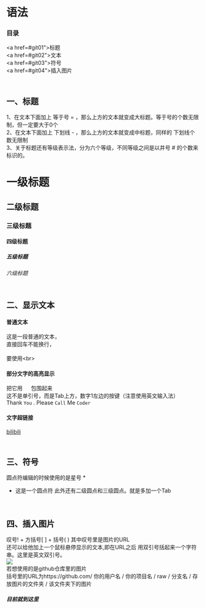 语法
=======
### 目录
<a href=#git01">标题<br>
<a href=#git02">文本<br>
<a href=#git03">符号<br>
<a href=#git04">插入图片<br>
 
<a name="git01"><br>
一、标题
---------
1、在文本下面加上 等于号 = ，那么上方的文本就变成大标题。等于号的个数无限制，但一定要大于0个<br>
2、在文本下面加上 下划线 - ，那么上方的文本就变成中标题，同样的 下划线个数无限制<br>
3、关于标题还有等级表示法，分为六个等级，不同等级之间是以井号  #  的个数来标识的。<br>
# 一级标题
## 二级标题
### 三级标题
#### 四级标题
##### 五级标题
###### 六级标题
  
<a name="git02"><br>
二、显示文本
-------------
#### 普通文本
这是一段普通的文本，  
直接回车不能换行，<br>  
要使用\<br>  
#### 部分文字的高亮显示
把它用 `  ` 包围起来<br>
这不是单引号，而是Tab上方，数字1左边的按键（注意使用英文输入法）<br>
Thank `You` . Please `Call` Me `Coder`
#### 文字超链接
[bilibili](https://www.bilibili.com/)<br>
  
<a name="git03"><br>
三、符号
--------
圆点符编辑的时候使用的是星号 *<br>
* 这是一个圆点符
此外还有二级圆点和三级圆点。就是多加一个Tab<br>
  
<a name="git04"><br>
## 四、插入图片
叹号! + 方括号[ ] + 括号( ) 其中叹号里是图片的URL<br>
还可以给他加上一个鼠标悬停显示的文本,即在URL之后 用双引号括起来一个字符串。这里是英文双引号。<br>
![](https://timgsa.baidu.com/timg?image&quality=80&size=b9999_10000&sec=1583146685583&di=3986b4c9deffcf8f296324871b39fbe9&imgtype=jpg&src=http%3A%2F%2Fimg4.imgtn.bdimg.com%2Fit%2Fu%3D4141795614%2C1697102355%26fm%3D214%26gp%3D0.jpg)<br>
若想使用的是github仓库里的图片<br>
括号里的URL为https://github.com/ 你的用户名 / 你的项目名 / raw / 分支名 / 存放图片的文件夹 / 该文件夹下的图片<br>
##### 目前就到这里


